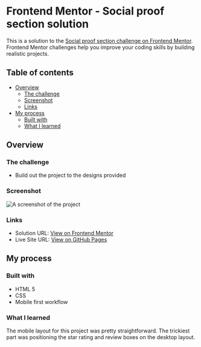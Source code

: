 # Frontend Mentor - Social proof section solution

This is a solution to the [Social proof section challenge on Frontend Mentor](https://www.frontendmentor.io/challenges/social-proof-section-6e0qTv_bA). Frontend Mentor challenges help you improve your coding skills by building realistic projects. 

## Table of contents

- [Overview](#overview)
  - [The challenge](#the-challenge)
  - [Screenshot](#screenshot)
  - [Links](#links)
- [My process](#my-process)
  - [Built with](#built-with)
  - [What I learned](#what-i-learned)

## Overview

### The challenge

- Build out the project to the designs provided

### Screenshot

![A screenshot of the project](https://user-images.githubusercontent.com/83358042/136988623-9f326004-5ed0-4d7c-a4b6-27c7a0c193b1.png)

### Links

- Solution URL: [View on Frontend Mentor](https://www.frontendmentor.io/solutions/mobile-first-social-proof-section-6OWrAVpem)
- Live Site URL: [View on GitHub Pages](https://aharmon413.github.io/social-proof-section/)

## My process

### Built with

- HTML 5
- CSS
- Mobile first workflow

### What I learned

The mobile layout for this project was pretty straightforward. The trickiest part was positioning the star rating and review boxes on the desktop layout.
